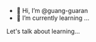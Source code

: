 - 👋 Hi, I’m @guang-guaran
- 🌱 I’m currently learning ...
<!---
guang-guaran/guang-guaran is a ✨ special ✨ repository because its `README.md` (this file) appears on your GitHub profile.
You can click the Preview link to take a look at your changes.
--->
Let's talk about learning...
